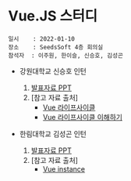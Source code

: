 # Vue.JS 스터디
    일시    : 2022-01-10  
    장소    : SeedsSoft 4층 회의실  
    참석자  : 이주원, 한이슬, 신승호, 김성곤  
  
* 강원대학교 신승호 인턴  
    1. [발표자료 PPT]( https://gitlab.com/seeds_soft/internship/study/-/blob/main/2021%202%ED%95%99%EA%B8%B0%20%EB%8F%99%EA%B3%84%20%ED%98%84%EC%9E%A5%EC%8B%A4%EC%8A%B5/VueJS%20%EC%8A%A4%ED%84%B0%EB%94%94/2022-01-10/%EC%8B%A0%EC%8A%B9%ED%98%B8/01_10_%E1%84%85%E1%85%A1%E1%84%8B%E1%85%B5%E1%84%91%E1%85%B3%E1%84%89%E1%85%A1%E1%84%8B%E1%85%B5%E1%84%8F%E1%85%B3%E1%86%AF_%E1%84%89%E1%85%B5%E1%86%AB%E1%84%89%E1%85%B3%E1%86%BC%E1%84%92%E1%85%A9.pptx )  
    2. [참고 자료 출처]
        - [Vue 라이프사이클]( https://kr.vuejs.org/v2/guide/instance.html#%EB%9D%BC%EC%9D%B4%ED%94%84%EC%82%AC%EC%9D%B4%ED%81%B4-%EB%8B%A4%EC%9D%B4%EC%96%B4%EA%B7%B8%EB%9E%A8 )  
        - [Vue 라이프사이클 이해하기]( https://wormwlrm.github.io/2018/12/29/Understanding-Vue-Lifecycle-hooks.html )  
    
* 한림대학교 김성곤 인턴  
    1. [발표자료 PPT]( https://gitlab.com/seeds_soft/internship/study/-/blob/main/2021%202%ED%95%99%EA%B8%B0%20%EB%8F%99%EA%B3%84%20%ED%98%84%EC%9E%A5%EC%8B%A4%EC%8A%B5/VueJS%20%EC%8A%A4%ED%84%B0%EB%94%94/2022-01-10/%EA%B9%80%EC%84%B1%EA%B3%A4/01_10_Vue%20Instance_%EA%B9%80%EC%84%B1%EA%B3%A4.pptx )  
    2. [참고 자료 출처]
        - [Vue instance]( https://luji.tistory.com/78 )  
